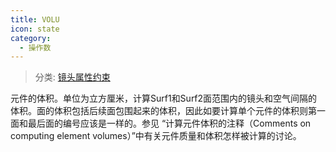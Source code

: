```yaml
---
title: VOLU
icon: state
category:
  - 操作数
---
```


> 分类: [镜头属性约束](/hb/operands/131/880/  "Zemax 操作数 镜头属性约束")

元件的体积。单位为立方厘米，计算Surf1和Surf2面范围内的镜头和空气间隔的体积。面的体积包括后续面包围起来的体积，因此如要计算单个元件的体积则第一面和最后面的编号应该是一样的。参见 “计算元件体积的注释（Comments on computing element volumes）”中有关元件质量和体积怎样被计算的讨论。